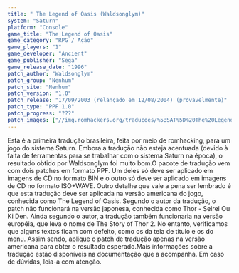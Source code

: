 ```yaml
---
title: " The Legend of Oasis (Waldsonglym)"
system: "Saturn"
platform: "Console"
game_title: "The Legend of Oasis"
game_category: "RPG / Ação"
game_players: "1"
game_developer: "Ancient"
game_publisher: "Sega"
game_release_date: "1996"
patch_author: "Waldsonglym"
patch_group: "Nenhum"
patch_site: "Nenhum"
patch_version: "1.0"
patch_release: "17/09/2003 (relançado em 12/08/2004) (provavelmente)"
patch_type: "PPF 1.0"
patch_progress: "???"
patch_images: ["//img.romhackers.org/traducoes/%5BSAT%5D%20The%20Legend%20of%20Oasis%20-%20Waldsonglym%20-%201.png","//img.romhackers.org/traducoes/%5BSAT%5D%20The%20Legend%20of%20Oasis%20-%20Waldsonglym%20-%202.png","//img.romhackers.org/traducoes/%5BSAT%5D%20The%20Legend%20of%20Oasis%20-%20Waldsonglym%20-%203.png"]
---
```

Esta é a primeira tradução brasileira, feita por meio de romhacking, para um jogo do sistema Saturn. Embora a tradução não esteja acentuada (devido à falta de ferramentas para se trabalhar com o sistema Saturn na época), o resultado obtido por Waldsonglym foi muito bom.O pacote de tradução vem com dois patches em formato PPF. Um deles só deve ser aplicado em imagens de CD no formato BIN e o outro só deve ser aplicado em imagens de CD no formato ISO+WAVE. Outro detalhe que vale a pena ser lembrado é que esta tradução deve ser aplicada na versão americana do jogo, conhecida como The Legend of Oasis. Segundo o autor da tradução, o patch não funcionará na versão japonesa, conhecida como Thor - Seirei Ou Ki Den. Ainda segundo o autor, a tradução também funcionaria na versão européia, que leva o nome de The Story of Thor 2. No entanto, verificamos que alguns textos ficam com defeito, como os da tela de título e os do menu. Assim sendo, aplique o patch de tradução apenas na versão americana para obter o resultado esperado.Mais informações sobre a tradução estão disponíveis na documentação que a acompanha. Em caso de dúvidas, leia-a com atenção.